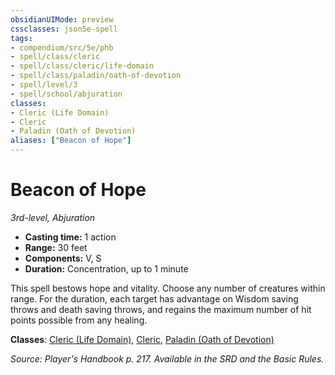 ```yaml
---
obsidianUIMode: preview
cssclasses: json5e-spell
tags:
- compendium/src/5e/phb
- spell/class/cleric
- spell/class/cleric/life-domain
- spell/class/paladin/oath-of-devotion
- spell/level/3
- spell/school/abjuration
classes:
- Cleric (Life Domain)
- Cleric
- Paladin (Oath of Devotion)
aliases: ["Beacon of Hope"]
---
```

# Beacon of Hope
*3rd-level, Abjuration*  

- **Casting time:** 1 action
- **Range:** 30 feet
- **Components:** V, S
- **Duration:** Concentration, up to 1 minute

This spell bestows hope and vitality. Choose any number of creatures within range. For the duration, each target has advantage on Wisdom saving throws and death saving throws, and regains the maximum number of hit points possible from any healing.

**Classes**: [Cleric (Life Domain)](cleric-life-domain.md), [Cleric](cleric.md), [Paladin (Oath of Devotion)](paladin-oath-of-devotion.md)

*Source: Player's Handbook p. 217. Available in the SRD and the Basic Rules.*
